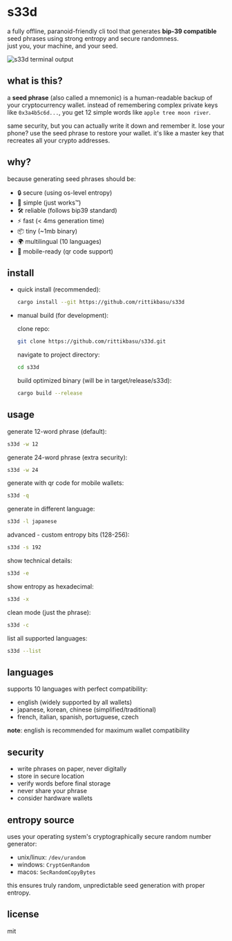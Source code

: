 # s33d

a fully offline, paranoid-friendly cli tool that generates **bip-39 compatible** seed phrases using strong entropy and secure randomness.  
just you, your machine, and your seed.

![s33d terminal output](https://ik.imagekit.io/zwcfsadeijm/s33d_dfJp4GJ5e.png)

## what is this?

a **seed phrase** (also called a mnemonic) is a human-readable backup of your cryptocurrency wallet. instead of remembering complex private keys like `0x3a4b5c6d...`, you get 12 simple words like `apple tree moon river`.

same security, but you can actually write it down and remember it. lose your phone? use the seed phrase to restore your wallet. it's like a master key that recreates all your crypto addresses.

## why?

because generating seed phrases should be:

- 🔒 secure (using os-level entropy)
- 🎯 simple (just works™)
- 🛠 reliable (follows bip39 standard)
- ⚡️ fast (< 4ms generation time)
- 📦 tiny (~1mb binary)
- 🌍 multilingual (10 languages)
- 📱 mobile-ready (qr code support)

## install

- quick install (recommended):

  ```bash
  cargo install --git https://github.com/rittikbasu/s33d
  ```

- manual build (for development):

  clone repo:

  ```bash
  git clone https://github.com/rittikbasu/s33d.git
  ```

  navigate to project directory:

  ```bash
  cd s33d
  ```

  build optimized binary (will be in target/release/s33d):

  ```bash
  cargo build --release
  ```

## usage

generate 12-word phrase (default):

```bash
s33d -w 12
```

generate 24-word phrase (extra security):

```bash
s33d -w 24
```

generate with qr code for mobile wallets:

```bash
s33d -q
```

generate in different language:

```bash
s33d -l japanese
```

advanced - custom entropy bits (128-256):

```bash
s33d -s 192
```

show technical details:

```bash
s33d -e
```

show entropy as hexadecimal:

```bash
s33d -x
```

clean mode (just the phrase):

```bash
s33d -c
```

list all supported languages:

```bash
s33d --list
```

## languages

supports 10 languages with perfect compatibility:

- english (widely supported by all wallets)
- japanese, korean, chinese (simplified/traditional)
- french, italian, spanish, portuguese, czech

**note**: english is recommended for maximum wallet compatibility

## security

- write phrases on paper, never digitally
- store in secure location
- verify words before final storage
- never share your phrase
- consider hardware wallets

## entropy source

uses your operating system's cryptographically secure random number generator:

- unix/linux: `/dev/urandom`
- windows: `CryptGenRandom`
- macos: `SecRandomCopyBytes`

this ensures truly random, unpredictable seed generation with proper entropy.

## license

mit
